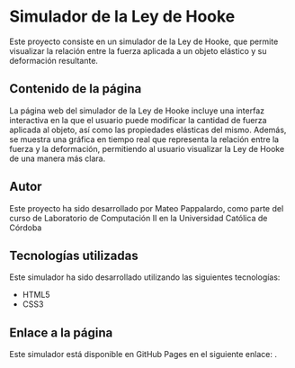 # Simulador de la Ley de Hooke

Este proyecto consiste en un simulador de la Ley de Hooke, que permite visualizar la relación entre la fuerza aplicada a un objeto elástico y su deformación resultante.

## Contenido de la página

La página web del simulador de la Ley de Hooke incluye una interfaz interactiva en la que el usuario puede modificar la cantidad de fuerza aplicada al objeto, así como las propiedades elásticas del mismo. Además, se muestra una gráfica en tiempo real que representa la relación entre la fuerza y la deformación, permitiendo al usuario visualizar la Ley de Hooke de una manera más clara.

## Autor

Este proyecto ha sido desarrollado por Mateo Pappalardo, como parte del curso de Laboratorio de Computación II en la Universidad Católica de Córdoba

## Tecnologías utilizadas

Este simulador ha sido desarrollado utilizando las siguientes tecnologías:

- HTML5
- CSS3


## Enlace a la página

Este simulador está disponible en GitHub Pages en el siguiente enlace: .

